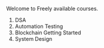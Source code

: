 Welcome to Freely available courses.

1. DSA
2. Automation Testing
3. Blockchain Getting Started
4. System Design
